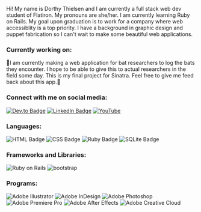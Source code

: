 <p>Hi! My name is Dorthy Thielsen and I am currently a full stack web dev student of Flatiron. My pronouns are she/her. I am currently learning Ruby on Rails. My goal upon graduation is to work for a company where web accessiblity is a top priority. I have a background in graphic design and puppet fabrication so I can't wait to make some beautiful web applications.</p>

<h3>Currently working on:</h3>
<p>🦇I am currently making a web application for bat researchers to log the bats they encounter. I hope to be able to give this to actual researchers in the field some day. This is my final project for Sinatra. Feel free to give me feed back about this app.🦇</p>

<h3>Connect with me on social media:</h3>
<a href="https://dev.to/dotnotation" target="_blank"><img src="https://img.shields.io/badge/dev.to-0A0A0A?style=for-the-badge&logo=dev.to&logoColor=white" alt="Dev.to Badge"></a>
<a href="https://www.linkedin.com/in/dorthy-thielsen-a863b158/" target="_blank"><img src="https://img.shields.io/badge/LinkedIn-0077B5?style=for-the-badge&logo=linkedin&logoColor=white" alt="LinkedIn Badge"></a>
<a href="https://www.youtube.com/channel/UC3sAh9p_omDFXaxJKS2jf2g" target="_blank"><img src="https://img.shields.io/badge/YouTube-FF0000?style=for-the-badge&logo=youtube&logoColor=white" alt="YouTube"></a>

<h3>Languages:</h3>
<img src="https://img.shields.io/badge/HTML-239120?style=for-the-badge&logo=html5&logoColor=white" alt="HTML Badge"> <img src="https://img.shields.io/badge/CSS-239120?&style=for-the-badge&logo=css3&logoColor=white" alt="CSS Badge"> <img src="https://img.shields.io/badge/Ruby-CC342D?style=for-the-badge&logo=ruby&logoColor=white" alt="Ruby Badge"> <img src="https://img.shields.io/badge/SQLite-07405E?style=for-the-badge&logo=sqlite&logoColor=white" alt="SQLite Badge"> 

<h3>Frameworks and Libraries:</h3>
<img src="https://img.shields.io/badge/rails-%23CC0000.svg?style=for-the-badge&logo=ruby-on-rails&logoColor=white" alt="Ruby on Rails"> <img src="https://img.shields.io/badge/bootstrap-%23563D7C.svg?style=for-the-badge&logo=bootstrap&logoColor=white" alt="bootstrap">

<h3>Programs:</h3>
<img src="https://img.shields.io/badge/adobeillustrator-%23FF9A00.svg?style=for-the-badge&logo=adobeillustrator&logoColor=white" alt="Adobe Illustrator"> <img src="https://img.shields.io/badge/Adobe%20InDesign-49021F?style=for-the-badge&logo=adobeindesign&logoColor=FF3366" alt="Adobe InDesign"> <img src="https://img.shields.io/badge/adobephotoshop-%2331A8FF.svg?style=for-the-badge&logo=adobephotoshop&logoColor=white" alt="Adobe Photoshop"> <img src="https://img.shields.io/badge/Adobe%20Premiere%20Pro-9999FF?style=for-the-badge&logo=Adobe%20Premiere%20Pro&logoColor=white" alt="Adobe Premiere Pro"> <img src="https://img.shields.io/badge/Adobe-After%20Effects-CF96FD?style=for-the-badge&logo=Adobe-After-Effects&labelColor=393665&logoWidth=15" alt="Adobe After Effects"> <img src="https://img.shields.io/badge/Adobe%20Creative%20Cloud-DA1F26?style=for-the-badge&logo=Adobe%20Creative%20Cloud&logoColor=white" alt="Adobe Creative Cloud">


